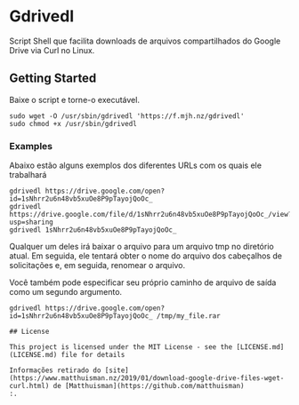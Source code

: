 # Gdrivedl

Script Shell que facilita downloads de arquivos compartilhados do Google Drive via Curl no Linux.

## Getting Started

Baixe o script e torne-o executável.
```
sudo wget -O /usr/sbin/gdrivedl 'https://f.mjh.nz/gdrivedl'
sudo chmod +x /usr/sbin/gdrivedl
```

### Examples

Abaixo estão alguns exemplos dos diferentes URLs com os quais ele trabalhará
```
gdrivedl https://drive.google.com/open?id=1sNhrr2u6n48vb5xuOe8P9pTayojQoOc_
gdrivedl https://drive.google.com/file/d/1sNhrr2u6n48vb5xuOe8P9pTayojQoOc_/view?usp=sharing
gdrivedl 1sNhrr2u6n48vb5xuOe8P9pTayojQoOc_
```
Qualquer um deles irá baixar o arquivo para um arquivo tmp no diretório atual. 
Em seguida, ele tentará obter o nome do arquivo dos cabeçalhos de solicitações e, em seguida, renomear o arquivo. 

Você também pode especificar seu próprio caminho de arquivo de saída como um segundo argumento.
```
gdrivedl https://drive.google.com/open?id=1sNhrr2u6n48vb5xuOe8P9pTayojQoOc_ /tmp/my_file.rar

## License

This project is licensed under the MIT License - see the [LICENSE.md](LICENSE.md) file for details

Informações retirado do [site](https://www.matthuisman.nz/2019/01/download-google-drive-files-wget-curl.html) de [Matthuisman](https://github.com/matthuisman)
:.
